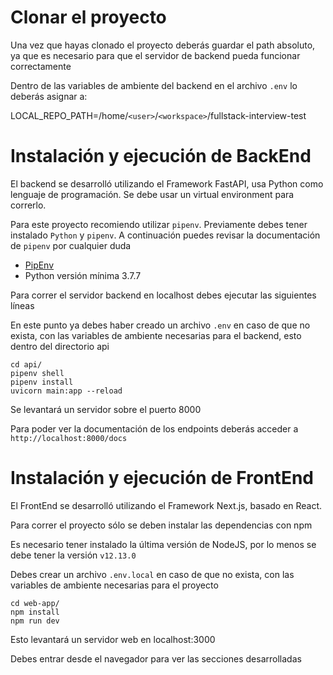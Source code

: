 # Clonar el proyecto

Una vez que hayas clonado el proyecto deberás guardar el path absoluto, ya que es necesario para que el servidor de backend pueda funcionar correctamente

Dentro de las variables de ambiente del backend en el archivo `.env` lo deberás asignar a:

LOCAL_REPO_PATH=/home/`<user>`/`<workspace>`/fullstack-interview-test


# Instalación y ejecución de BackEnd

El backend se desarrolló utilizando el Framework FastAPI, usa Python como lenguaje de programación. Se debe usar un virtual environment para correrlo.

Para este proyecto recomiendo utilizar `pipenv`. Previamente debes tener instalado `Python` y `pipenv`. A continuación puedes revisar la documentación de `pipenv` por cualquier duda

- [PipEnv](https://pipenv-es.readthedocs.io/es/latest)
- Python versión mínima 3.7.7

Para correr el servidor backend en localhost debes ejecutar las siguientes líneas

En este punto ya debes haber creado un archivo `.env` en caso de que no exista, con las variables de ambiente necesarias para el backend, esto dentro del directorio api

```
cd api/
pipenv shell
pipenv install
uvicorn main:app --reload
```

Se levantará un servidor sobre el puerto 8000

Para poder ver la documentación de los endpoints deberás acceder a `http://localhost:8000/docs`



# Instalación y ejecución de FrontEnd

El FrontEnd se desarrolló utilizando el Framework Next.js, basado en React.

Para correr el proyecto sólo se deben instalar las dependencias con npm

Es necesario tener instalado la última versión de NodeJS, por lo menos se debe tener la versión `v12.13.0`

Debes crear un archivo `.env.local` en caso de que no exista, con las variables de ambiente necesarias para el proyecto


```
cd web-app/
npm install
npm run dev
```

Esto levantará un servidor web en localhost:3000

Debes entrar desde el navegador para ver las secciones desarrolladas
